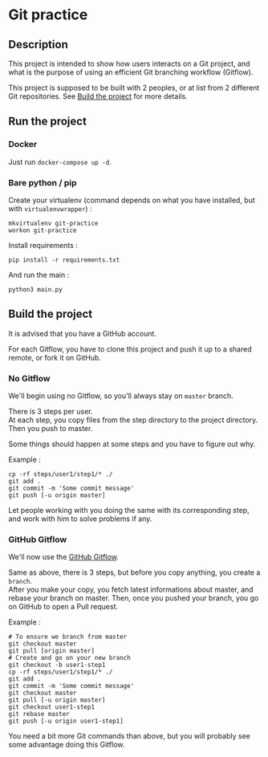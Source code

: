 # Git practice

## Description

This project is intended to show how users interacts on a Git project, and what
is the purpose of using an efficient Git branching workflow (Gitflow).

This project is supposed to be built with 2 peoples, or at list from 2 different
Git repositories. See [Build the project](#build-the-project) for more details.

## Run the project

### Docker

Just run `docker-compose up -d`.

### Bare python / pip

Create your virtualenv (command depends on what you have installed, but with `virtualenvwrapper`) :

```
mkvirtualenv git-practice
workon git-practice
```

Install requirements :

```
pip install -r requirements.txt
```

And run the main :

```
python3 main.py
```

## Build the project

It is advised that you have a GitHub account.

For each Gitflow, you have to clone this project and push it up to a shared
remote, or fork it on GitHub.

### No Gitflow

We'll begin using no Gitflow, so you'll always stay on `master` branch.

There is 3 steps per user.  
At each step, you copy files from the step directory to the project directory.  
Then you push to master.

Some things should happen at some steps and you have to figure out why.

Example :

```
cp -rf steps/user1/step1/* ./
git add .
git commit -m 'Some commit message'
git push [-u origin master]
```

Let people working with you doing the same with its corresponding step, and work
with him to solve problems if any.

### GitHub Gitflow

We'll now use the [GitHub Gitflow](https://guides.github.com/introduction/flow/).

Same as above, there is 3 steps, but before you copy anything, you create a
`branch`.  
After you make your copy, you fetch latest informations about master, and rebase your
branch on master.
Then, once you pushed your branch, you go on GitHub to open a Pull request.

Example :

```
# To ensure we branch from master
git checkout master
git pull [origin master]
# Create and go on your new branch
git checkout -b user1-step1
cp -rf steps/user1/step1/* ./
git add .
git commit -m 'Some commit message'
git checkout master
git pull [-u origin master]
git checkout user1-step1
git rebase master
git push [-u origin user1-step1]
```

You need a bit more Git commands than above, but you will probably see some
advantage doing this Gitflow.

